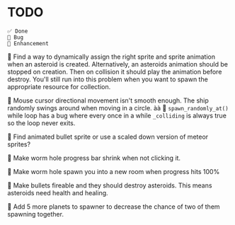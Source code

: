 # TODO

```
✅ Done
🐞 Bug
💪 Enhancement
```

🐞 Find a way to dynamically assign the right sprite and sprite animation when an asteroid is created. Alternatively, an asteroids animation should be stopped on creation. Then on collision it should play the animation before destroy. You'll still run into this problem when you want to spawn the appropriate resource for collection.

🐞 Mouse cursor directional movement isn't smooth enough. The ship randomly swings around when moving in a circle.
àà
🐞 `spawn_randomly_at()` while loop has a bug where every once in a while `_colliding` is always true so the loop never exits.

💪 Find animated bullet sprite or use a scaled down version of meteor sprites?

💪 Make worm hole progress bar shrink when not clicking it.

💪 Make worm hole spawn you into a new room when progress hits 100%

💪 Make bullets fireable and they should destroy asteroids. This means asteroids need health and healing. 

💪 Add 5 more planets to spawner to decrease the chance of two of them spawning together.